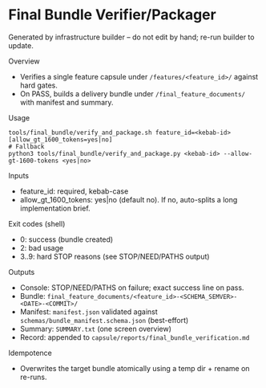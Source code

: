 # Final Bundle Verifier/Packager

Generated by infrastructure builder – do not edit by hand; re-run builder to update.

Overview
- Verifies a single feature capsule under `/features/<feature_id>/` against hard gates.
- On PASS, builds a delivery bundle under `/final_feature_documents/` with manifest and summary.

Usage
```
tools/final_bundle/verify_and_package.sh feature_id=<kebab-id> [allow_gt_1600_tokens=yes|no]
# Fallback
python3 tools/final_bundle/verify_and_package.py <kebab-id> --allow-gt-1600-tokens <yes|no>
```

Inputs
- feature_id: required, kebab-case
- allow_gt_1600_tokens: yes|no (default no). If no, auto-splits a long implementation brief.

Exit codes (shell)
- 0: success (bundle created)
- 2: bad usage
- 3..9: hard STOP reasons (see STOP/NEED/PATHS output)

Outputs
- Console: STOP/NEED/PATHS on failure; exact success line on pass.
- Bundle: `final_feature_documents/<feature_id>-<SCHEMA_SEMVER>-<DATE>-<COMMIT>/`
- Manifest: `manifest.json` validated against `schemas/bundle_manifest.schema.json` (best-effort)
- Summary: `SUMMARY.txt` (one screen overview)
- Record: appended to `capsule/reports/final_bundle_verification.md`

Idempotence
- Overwrites the target bundle atomically using a temp dir + rename on re-runs.

